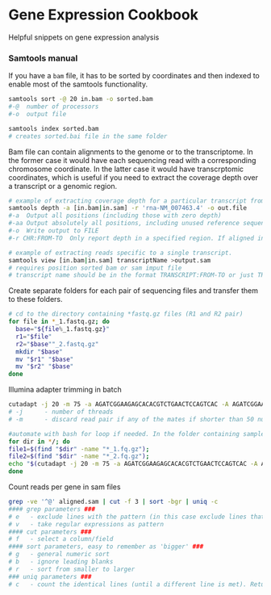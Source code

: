 # Gene Expression Cookbook
Helpful snippets on gene expression analysis


### Samtools manual  
If you have a ```bam``` file, it has to be sorted by coordinates and then indexed to enable most of the samtools functionality.  
```bash
samtools sort -@ 20 in.bam -o sorted.bam
#-@  number of processors
#-o  output file

samtools index sorted.bam
# creates sorted.bai file in the same folder
```
Bam file can contain alignments to the genome or to the transcriptome. In the former case it would have each sequencing read with a corresponding chromosome coordinate. In the latter case it would have transcrptomic coordinates, which is useful if you need to extract the coverage depth over a transcript or a genomic region.
```bash
# example of extracting coverage depth for a particular transcript from STAR output (in -quantMode TranscriptomeSAM)
samtools depth -a [in.bam|in.sam] -r 'rna-NM_007463.4' -o out.file
#-a  Output all positions (including those with zero depth)
#-aa Output absolutely all positions, including unused reference sequences.
#-o  Write output to FILE
#-r CHR:FROM-TO  Only report depth in a specified region. If aligned in transcriptome coordinates, the CHR is the name of the transcript.

# example of extracting reads specific to a single transcript. 
samtools view [in.bam|in.sam] transcriptName >output.sam
# requires position sorted bam or sam imput file
# transcript name should be in the format TRANSCRIPT:FROM-TO or just TRANSCRIPT
```

Create separate folders for each pair of sequencing files and transfer them to these folders.  
```bash
# cd to the directory containing *fastq.gz files (R1 and R2 pair)
for file in *_1.fastq.gz; do
  base="${file%_1.fastq.gz}"
  r1="$file"
  r2="$base""_2.fastq.gz"
  mkdir "$base"
  mv "$r1" "$base"
  mv "$r2" "$base"
done
```
Illumina adapter trimming in batch  
```bash
cutadapt -j 20 -m 75 -a AGATCGGAAGAGCACACGTCTGAACTCCAGTCAC -A AGATCGGAAGAGCGTCGTGTAGGGAAAGAGTGTA -o trimmed_1.fq.gz -p trimmed_2.fq.gz read.1.fq.gz read.2.fq.gz
# -j      - number of threads
# -m      - discard read pair if any of the mates if shorter than 50 nucleotides after adapter trimming

#automate with bash for loop if needed. In the folder containing sample subfolders (R1 and R1 files in each subfolder) run this:
for dir in */; do
file1=$(find "$dir" -name "*_1.fq.gz");
file2=$(find "$dir" -name "*_2.fq.gz");
echo "$(cutadapt -j 20 -m 75 -a AGATCGGAAGAGCACACGTCTGAACTCCAGTCAC -A AGATCGGAAGAGCGTCGTGTAGGGAAAGAGTGTA -o "$dir""trimmed_1.fq.gz" -p "$dir""trimmed_2.fq.gz" "$file1" "$file2")";
done
```
Count reads per gene in sam files
```bash
grep -ve '^@' aligned.sam | cut -f 3 | sort -bgr | uniq -c
#### grep parameters ###
# e   - exclude lines with the pattern (in this case exclude lines that start with @ symbol, which marks headers in sam)
# v   - take regular expressions as pattern
#### cut parameters ###
# f   - select a column/field
#### sort parameters, easy to remember as 'bigger' ###
# g   - general numeric sort
# b   - ignore leading blanks
# r   - sort from smaller to larger
### uniq parameters ###
# c   - count the identical lines (until a different line is met). Returns the line and the count.


```
